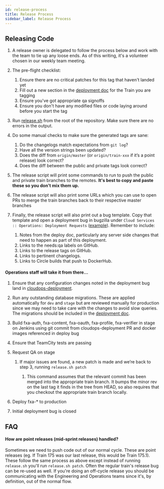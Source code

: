 ```yaml
---
id: release-process
title: Release Process
sidebar_label: Release Process
---
```


## Releasing Code

1. A release owner is delegated to follow the process below and work with the
   team to tie up any loose ends.  As of this writing, it's a volunteer chosen in our weekly team meeting.

1. The pre-flight checklist:

    1. Ensure there are no critical patches for this tag that haven't landed
       yet
    1. Fill out a new section in the [deployment doc][deployment-doc] for the Train you are tagging
    1. Ensure you've got appropriate qa signoffs
    1. Ensure you don't have any modified files or code laying around before
       you start the tag

1. Run [release.sh][release.sh] from the root of the repository.  Make sure
   there are no errors in the output.

1. Do some manual checks to make sure the generated tags are sane:

    1. Do the changelogs match expectations from `git log`?
    1. Have all the version strings been updated?
    1. Does the diff from `origin/master` (or `origin/train-xxx` if it’s a point release) look correct?
    1. Does the diff between the public and private tags look correct?

1. The release script will print some commands to run to push the public and private train branches to the remotes.  **It's best to copy and paste these so you don't mix them up.**

1. The release script will also print some URLs which you can use to open PRs to merge the train branches back to their respective master branches

1. Finally, the release script will also print out a bug template.  Copy that template and open a deployment bug in bugzilla under `Cloud Services :: Operations: Deployment Requests` ([example][example-deployment-bug]). Remember to include:

    1. Notes from the deploy doc, particularly any server side changes that
       need to happen as part of this deployment.
    1. Links to the needs:qa labels on GitHub.
    1. Links to the release tags on GitHub.
    1. Links to pertinent changelogs.
    1. Links to Circle builds that push to DockerHub.

#### Operations staff will take it from there…
1. Ensure that any configuration changes noted in the deployment bug land in [cloudops-deployment][cloudops-deployment].

1. Run any outstanding database migrations.  These are applied automatically for `dev` and `stage` but are reviewed manually for production since we may need to take care with the changes to avoid slow queries.  The migrations should be included in the [deployment doc][deployment-doc].

1. Build fxa-auth, fxa-content, fxa-oauth, fxa-profile, fxa-verifier in stage on Jenkins using git commit from cloudops-deployment PR and docker images referenced in deploy bug

1. Ensure that TeamCity tests are passing

1. Request QA on stage

    1. If major issues are found, a new patch is made and we’re back to step 3, running `release.sh patch`

        1. This command assumes that the relevant commit has been merged into the appropriate train branch. It bumps the minor rev on the last tag it finds in the tree from HEAD, so also requires that you checkout the appropriate train branch locally.

1. Deploy fxa-* to production

1. Initial deployment bug is closed

## FAQ

#### How are point releases (mid-sprint releases) handled?
Sometimes we need to push code out of our normal cycle.  These are point releases (eg. If Train 175 was our last release, this would be Train 175.1).  These follow the same process as above except instead of running `release.sh` you'll run `release.sh patch`.  Often the regular train's release bug can be re-used as well.  If you're doing an off-cycle release you should be communicating with the Engineering and Operations teams since it's, by definition, out of the normal flow.

[cloudops-deployment]: https://github.com/mozilla-services/cloudops-deployment/tree/master/projects/fxa
[deployment-doc]: https://docs.google.com/document/d/1lc5T1ZvQZlhXY6j1l_VMeQT9rs1mN7yYIcHbRPR2IbQ/edit
[example-deployment-bug]: https://bugzilla.mozilla.org/show_bug.cgi?id=1575233
[release.sh]: https://github.com/mozilla/fxa/blob/master/release.sh

